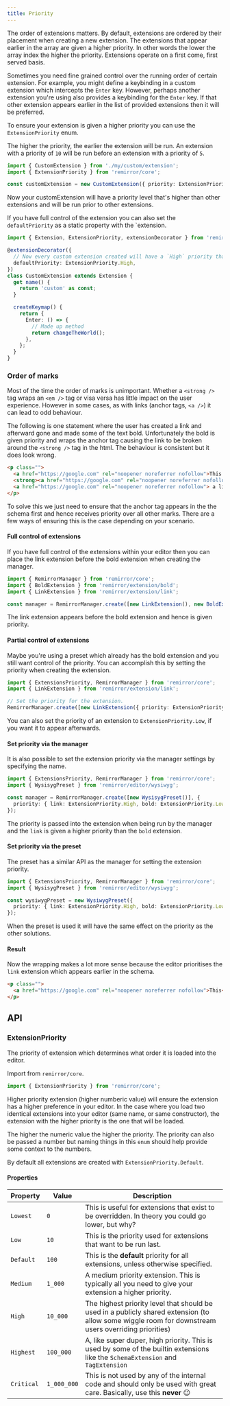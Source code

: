 ```yaml
---
title: Priority
---
```


The order of extensions matters. By default, extensions are ordered by their placement when creating a new extension. The extensions that appear earlier in the array are given a higher priority. In other words the lower the array index the higher the priority. Extensions operate on a first come, first served basis.

Sometimes you need fine grained control over the running order of certain extension. For example, you might define a keybinding in a custom extension which intercepts the `Enter` key. However, perhaps another extension you're using also provides a keybinding for the `Enter` key. If that other extension appears earlier in the list of provided extensions then it will be preferred.

To ensure your extension is given a higher priority you can use the `ExtensionPriority` enum.

The higher the priority, the earlier the extension will be run. An extension with a priority of `10` will be run before an extension with a priority of `5`.

```ts
import { CustomExtension } from './my/custom/extension';
import { ExtensionPriority } from 'remirror/core';

const customExtension = new CustomExtension({ priority: ExtensionPriority.High });
```

Now your customExtension will have a priority level that's higher than other extensions and will be run prior to other extensions.

If you have full control of the extension you can also set the `defaultPriority` as a static property with the `extension.

```ts
import { Extension, ExtensionPriority, extensionDecorator } from 'remirror/core';

@extensionDecorator({
  // Now every custom extension created will have a `High` priority than default.
  defaultPriority: ExtensionPriority.High,
})
class CustomExtension extends Extension {
  get name() {
    return 'custom' as const;
  }

  createKeymap() {
    return {
      Enter: () => {
        // Made up method
        return changeTheWorld();
      },
    };
  }
}
```

### Order of marks

Most of the time the order of marks is unimportant. Whether a `<strong />` tag wraps an `<em />` tag or visa versa has little impact on the user experience. However in some cases, as with links (anchor tags, `<a />`) it can lead to odd behaviour.

The following is one statement where the user has created a link and afterward gone and made some of the text bold. Unfortunately the bold is given priority and wraps the anchor tag causing the link to be broken around the `<strong />` tag in the html. The behaviour is consistent but it does look wrong.

```html
<p class="">
  <a href="https://google.com" rel="noopener noreferrer nofollow">This </a>
  <strong><a href="https://google.com" rel="noopener noreferrer nofollow">IS</a></strong>
  <a href="https://google.com" rel="noopener noreferrer nofollow"> a link</a>
</p>
```

To solve this we just need to ensure that the anchor tag appears in the the schema first and hence receives priority over all other marks. There are a few ways of ensuring this is the case depending on your scenario.

#### Full control of extensions

If you have full control of the extensions within your editor then you can place the link extension before the bold extension when creating the manager.

```ts
import { RemirrorManager } from 'remirror/core';
import { BoldExtension } from 'remirror/extension/bold';
import { LinkExtension } from 'remirror/extension/link';

const manager = RemirrorManager.create([new LinkExtension(), new BoldExtension()]);
```

The link extension appears before the bold extension and hence is given priority.

#### Partial control of extensions

Maybe you're using a preset which already has the bold extension and you still want control of the priority. You can accomplish this by setting the priority when creating the extension.

```ts
import { ExtensionsPriority, RemirrorManager } from 'remirror/core';
import { LinkExtension } from 'remirror/extension/link';

// Set the priority for the extension.
RemirrorManager.create([new LinkExtension({ priority: ExtensionPriority.High })]);
```

You can also set the priority of an extension to `ExtensionPriority.Low`, if you want it to appear afterwards.

#### Set priority via the manager

It is also possible to set the extension priority via the manager settings by specifying the name.

```ts
import { ExtensionsPriority, RemirrorManager } from 'remirror/core';
import { WysisygPreset } from 'remirror/editor/wysiwyg';

const manager = RemirrorManager.create([new WysisygPreset()], {
  priority: { link: ExtensionPriority.High, bold: ExtensionPriority.Low },
});
```

The priority is passed into the extension when being run by the manager and the `link` is given a higher priority than the `bold` extension.

#### Set priority via the preset

The preset has a similar API as the manager for setting the extension priority.

```ts
import { ExtensionsPriority, RemirrorManager } from 'remirror/core';
import { WysisygPreset } from 'remirror/editor/wysiwyg';

const wysiwygPreset = new WysiwygPreset({
  priority: { link: ExtensionPriority.High, bold: ExtensionPriority.Low },
});
```

When the preset is used it will have the same effect on the priority as the other solutions.

#### Result

Now the wrapping makes a lot more sense because the editor prioritises the `link` extension which appears earlier in the schema.

```html
<p class="">
  <a href="https://google.com" rel="noopener noreferrer nofollow">This<strong>IS</strong> a link</a>
</p>
```

## API

### ExtensionPriority

The priority of extension which determines what order it is loaded into the editor.

Import from `remirror/core`.

```ts
import { ExtensionPriority } from 'remirror/core';
```

Higher priority extension (higher numberic value) will ensure the extension has a higher preference in your editor. In the case where you load two identical extensions into your editor (same name, or same constructor), the extension with the higher priority is the one that will be loaded.

The higher the numeric value the higher the priority. The priority can also be passed a number but naming things in this `enum` should help provide some context to the numbers.

By default all extensions are created with `ExtensionPriority.Default`.

#### Properties

| **Property** | **Value** | **Description** |
| --- | --- | --- |
| `Lowest` | `0` | This is useful for extensions that exist to be overridden. In theory you could go lower, but why? |
| `Low` | `10` | This is the priority used for extensions that want to be run last. |
| `Default` | `100` | This is the **default** priority for all extensions, unless otherwise specified. |
| `Medium` | `1_000` | A medium priority extension. This is typically all you need to give your extension a higher priority. |
| `High` | `10_000` | The highest priority level that should be used in a publicly shared extension (to allow some wiggle room for downstream users overriding priorities) |
| `Highest` | `100_000` | A, like super duper, high priority. This is used by some of the builtin extensions like the `SchemaExtension` and `TagExtension` |
| `Critical` | `1_000_000` | This is not used by any of the internal code and should only be used with great care. Basically, use this **never** 😉 |
